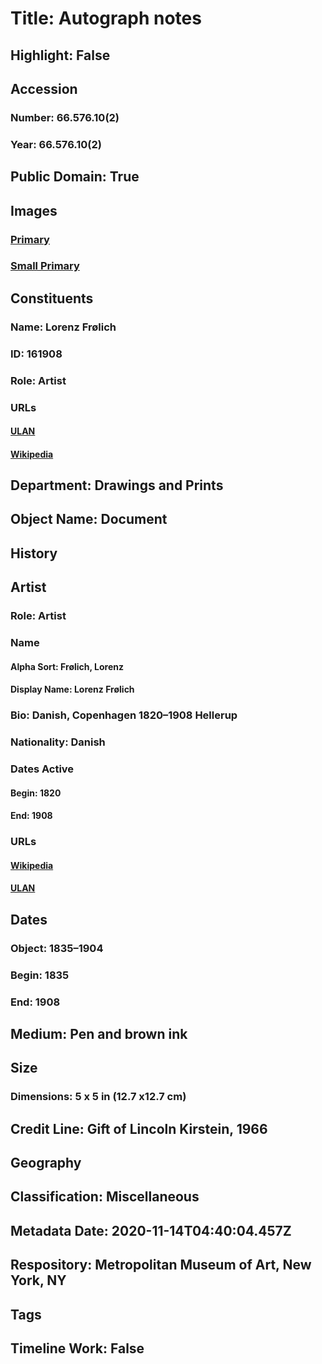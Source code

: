 # Title: Autograph notes
## Highlight: False
## Accession
### Number: 66.576.10(2)
### Year: 66.576.10(2)
## Public Domain: True
## Images
### [Primary](https://images.metmuseum.org/CRDImages/dp/original/DP802818.jpg)
### [Small Primary](https://images.metmuseum.org/CRDImages/dp/web-large/DP802818.jpg)
## Constituents
### Name: Lorenz Frølich
### ID: 161908
### Role: Artist
### URLs
#### [ULAN](http://vocab.getty.edu/page/ulan/500054975)
#### [Wikipedia](https://www.wikidata.org/wiki/Q373753)
## Department: Drawings and Prints
## Object Name: Document
## History
## Artist
### Role: Artist
### Name
#### Alpha Sort: Frølich, Lorenz
#### Display Name: Lorenz Frølich
### Bio: Danish, Copenhagen 1820–1908 Hellerup
### Nationality: Danish
### Dates Active
#### Begin: 1820
#### End: 1908
### URLs
#### [Wikipedia](https://www.wikidata.org/wiki/Q373753)
#### [ULAN](http://vocab.getty.edu/page/ulan/500054975)
## Dates
### Object: 1835–1904
### Begin: 1835
### End: 1908
## Medium: Pen and brown ink
## Size
### Dimensions: 5 x 5 in   (12.7 x12.7 cm)
## Credit Line: Gift of Lincoln Kirstein, 1966
## Geography
## Classification: Miscellaneous
## Metadata Date: 2020-11-14T04:40:04.457Z
## Respository: Metropolitan Museum of Art, New York, NY
## Tags
## Timeline Work: False